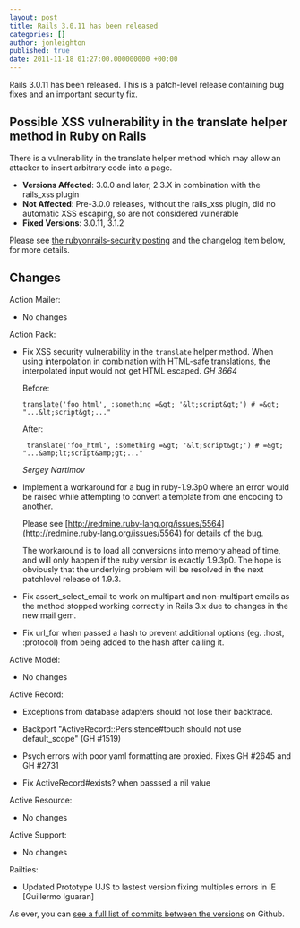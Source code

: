 ```yaml
---
layout: post
title: Rails 3.0.11 has been released
categories: []
author: jonleighton
published: true
date: 2011-11-18 01:27:00.000000000 +00:00
---
```

Rails 3.0.11 has been released. This is a patch-level release containing bug fixes and an important security fix.

## Possible XSS vulnerability in the translate helper method in Ruby on Rails ##

There is a vulnerability in the translate helper method which may allow an attacker to insert arbitrary code into a page.

* **Versions Affected**: 3.0.0 and later, 2.3.X in combination with the rails_xss plugin
* **Not Affected**:      Pre-3.0.0 releases, without the rails_xss plugin, did no automatic XSS escaping, so are not considered vulnerable
* **Fixed Versions**:    3.0.11, 3.1.2

Please see [the rubyonrails-security posting](http://groups.google.com/group/rubyonrails-security/browse_thread/thread/2b61d70fb73c7cc5) and the changelog item below, for more details.

## Changes ##

Action Mailer:

* No changes

Action Pack:

* Fix XSS security vulnerability in the `translate` helper method. When using interpolation
  in combination with HTML-safe translations, the interpolated input would not get HTML
  escaped. *GH 3664*

  Before:

      translate('foo_html', :something =&gt; '&lt;script&gt;') # =&gt; "...&lt;script&gt;..."

  After:

       translate('foo_html', :something =&gt; '&lt;script&gt;') # =&gt; "...&amp;lt;script&amp;gt;..."

  *Sergey Nartimov*

* Implement a workaround for a bug in ruby-1.9.3p0 where an error would be
  raised while attempting to convert a template from one encoding to another.

  Please see [http://redmine.ruby-lang.org/issues/5564](http://redmine.ruby-lang.org/issues/5564) for details of the bug.

  The workaround is to load all conversions into memory ahead of time, and will
  only happen if the ruby version is exactly 1.9.3p0. The hope is obviously
  that the underlying problem will be resolved in the next patchlevel release
  of 1.9.3.

* Fix assert\_select\_email to work on multipart and non-multipart emails as the method stopped working correctly in Rails 3.x due to changes in the new mail gem.

* Fix url_for when passed a hash to prevent additional options (eg. :host, :protocol) from being added to the hash after calling it.

Active Model:

* No changes

Active Record:

* Exceptions from database adapters should not lose their backtrace.

* Backport "ActiveRecord::Persistence#touch should not use default_scope" (GH #1519)

* Psych errors with poor yaml formatting are proxied. Fixes GH #2645 and
  GH #2731

* Fix ActiveRecord#exists? when passsed a nil value

Active Resource:

* No changes

Active Support:

* No changes

Railties:

* Updated Prototype UJS to lastest version fixing multiples errors in IE [Guillermo Iguaran]

As ever, you can [see a full list of commits between the versions](https://github.com/rails/rails/compare/v3.0.10...v3.0.11) on Github.